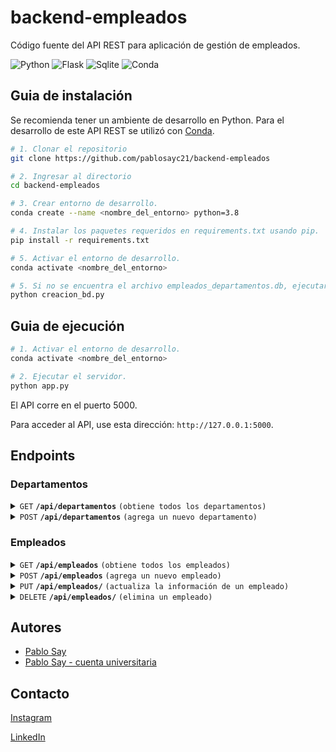 # backend-empleados
Código fuente del API REST para aplicación de gestión de empleados.

![Python]
![Flask]
![Sqlite]
![Conda]

## Guia de instalación

Se recomienda tener un ambiente de desarrollo en Python. Para el desarrollo de este API REST se utilizó con [Conda](https://docs.conda.io/projects/conda/en/latest/user-guide/install/index.html). 

```bash
# 1. Clonar el repositorio
git clone https://github.com/pablosayc21/backend-empleados

# 2. Ingresar al directorio
cd backend-empleados

# 3. Crear entorno de desarrollo.
conda create --name <nombre_del_entorno> python=3.8 

# 4. Instalar los paquetes requeridos en requirements.txt usando pip.
pip install -r requirements.txt

# 5. Activar el entorno de desarrollo.
conda activate <nombre_del_entorno>

# 5. Si no se encuentra el archivo empleados_departamentos.db, ejecutar el siguiente comando para crear un nuevo archivo. Si se extravía el archivo, puede correr este mismo comando.
python creacion_bd.py
```

## Guia de ejecución 


```bash
# 1. Activar el entorno de desarrollo.
conda activate <nombre_del_entorno>

# 2. Ejecutar el servidor.
python app.py
```
El API corre en el puerto 5000.

Para acceder al API, use esta dirección: `http://127.0.0.1:5000`.

## Endpoints

### Departamentos

<details>
  <summary><code>GET</code> <code><b>/api/departamentos</b></code> <code>(obtiene todos los departamentos)</code></summary>

##### Parameters

> None

##### Responses

> | http code     | content-type                      | response                                                            |
> |---------------|-----------------------------------|---------------------------------------------------------------------|
> | `200`         | `application/json`                | Lista de departamentos en formato JSON                              |
> | `400`         | `application/json`                | `{"message": "Error interno del servidor: <detalle del error>"}`     |

##### Example cURL

> ```bash
>  curl -X GET http://localhost:5000/api/departamentos
> ```

</details>

<details>
  <summary><code>POST</code> <code><b>/api/departamentos</b></code> <code>(agrega un nuevo departamento)</code></summary>

##### Parameters

> | name          |  type      | data type      | description                                    |
> |---------------|------------|----------------|------------------------------------------------|
> | `nombre`      |  required  | string         | El nombre del nuevo departamento               |

##### Responses

> | http code     | content-type                      | response                                                            |
> |---------------|-----------------------------------|---------------------------------------------------------------------|
> | `201`         | `application/json`                | `{"message": "Departamento agregado"}`                              |
> | `400`         | `application/json`                | `{"message": "El contenido del request no es JSON"}`                |
> | `400`         | `application/json`                | `{"message": "Todos los campos son obligatorios: nombre de departamento"}` |
> | `400`         | `application/json`                | `{"message": "Error interno del servidor: <detalle del error>"}`     |

##### Example cURL

> ```bash
>  curl -X POST -H "Content-Type: application/json" -d '{"nombre": "Finanzas"}' http://localhost:5000/api/departamentos
> ```

</details>

### Empleados

<details>
  <summary><code>GET</code> <code><b>/api/empleados</b></code> <code>(obtiene todos los empleados)</code></summary>

##### Parameters

> None

##### Responses

> | http code     | content-type                      | response                                                            |
> |---------------|-----------------------------------|---------------------------------------------------------------------|
> | `200`         | `application/json`                | Lista de empleados en formato JSON                                  |
> | `400`         | `application/json`                | `{"message": "Error interno del servidor: <detalle del error>"}`     |

##### Example cURL

> ```bash
>  curl -X GET http://localhost:5000/api/empleados
> ```

</details>

<details>
  <summary><code>POST</code> <code><b>/api/empleados</b></code> <code>(agrega un nuevo empleado)</code></summary>

##### Parameters

> | name                  |  type      | data type      | description                                    |
> |-----------------------|------------|----------------|------------------------------------------------|
> | `nombre`              |  required  | string         | El nombre del empleado                         |
> | `apellido`            |  required  | string         | El apellido del empleado                       |
> | `departamento_id`     |  required  | int            | El ID del departamento al que pertenece el empleado |
> | `fecha_contratacion`  |  required  | string         | La fecha de contratación del empleado (yyyy-mm-dd) |
> | `cargo`               |  required  | string         | El cargo del empleado                          |

##### Responses

> | http code     | content-type                      | response                                                            |
> |---------------|-----------------------------------|---------------------------------------------------------------------|
> | `201`         | `application/json`                | `{"message": "Empleado agregado"}`                                  |
> | `400`         | `application/json`                | `{"message": "El contenido del request no es JSON"}`                |
> | `400`         | `application/json`                | `{"message": "Todos los campos son obligatorios: nombre, apellido, departamento_id, fecha_contratacion, cargo"}` |
> | `404`         | `application/json`                | `{"message": "El departamento_id especificado no existe."}`          |
> | `400`         | `application/json`                | `{"message": "Error interno del servidor: <detalle del error>"}`     |

##### Example cURL

> ```bash
>  curl -X POST -H "Content-Type: application/json" -d '{"nombre": "Juan", "apellido": "Pérez", "departamento_id": 1, "fecha_contratacion": "2023-09-25", "cargo": "Analista"}' http://localhost:5000/api/empleados
> ```

</details>

<details>
  <summary><code>PUT</code> <code><b>/api/empleados/<id></b></code> <code>(actualiza la información de un empleado)</code></summary>

##### Parameters

> | name                  |  type      | data type      | description                                    |
> |-----------------------|------------|----------------|------------------------------------------------|
> | `id`                  |  required  | int            | El ID del empleado a actualizar                |
> | `nombre`              |  required  | string         | El nuevo nombre del empleado                   |
> | `apellido`            |  required  | string         | El nuevo apellido del empleado                 |
> | `departamento_id`     |  required  | int            | El nuevo ID del departamento                   |
> | `fecha_contratacion`  |  required  | string         | La nueva fecha de contratación del empleado    |
> | `cargo`               |  required  | string         | El nuevo cargo del empleado                    |

##### Responses

> | http code     | content-type                      | response                                                            |
> |---------------|-----------------------------------|---------------------------------------------------------------------|
> | `200`         | `application/json`                | `{"message": "Empleado actualizado"}`                               |
> | `400`         | `application/json`                | `{"message": "El contenido del request no es JSON"}`                |
> | `400`         | `application/json`                | `{"message": "Todos los campos son obligatorios: nombre, apellido, departamento_id, fecha_contratacion, cargo"}` |
> | `404`         | `application/json`                | `{"message": "Empleado no encontrado."}`                            |
> | `404`         | `application/json`                | `{"message": "El departamento_id especificado no existe."}`          |
> | `400`         | `application/json`                | `{"message": "Error interno del servidor: <detalle del error>"}`     |

##### Example cURL

> ```bash
>  curl -X PUT -H "Content-Type: application/json" -d '{"nombre": "Juan", "apellido": "Pérez", "departamento_id": 2, "fecha_contratacion": "2023-09-25", "cargo": "Gerente"}' http://localhost:5000/api/empleados/1
> ```

</details>

<details>
  <summary><code>DELETE</code> <code><b>/api/empleados/<id></b></code> <code>(elimina un empleado)</code></summary>

##### Parameters

> | name   |  type      | data type      | description                                          |
> |--------|------------|----------------|------------------------------------------------------|
> | `id`   |  required  | int            | El ID del empleado a eliminar                        |

##### Responses

> | http code     | content-type                      | response                                                            |
> |---------------|-----------------------------------|---------------------------------------------------------------------|
> | `200`         | `application/json`                | `{"message": "Empleado eliminado."}`                                |
> | `404`         | `application/json`                | `{"message": "Empleado no encontrado."}`                            |
> | `400`         | `application/json`                | `{"message": "Error interno del servidor: <detalle del error>"}`     |

##### Example cURL

> ```bash
>  curl -X DELETE http://localhost:5000/api/empleados/1
> ```

</details>

## Autores
* [Pablo Say](https://github.com/pablosayc21)
* [Pablo Say - cuenta universitaria](https://github.com/pablosay)

## Contacto

[Instagram](https://www.instagram.com/pablosc_21/) 

[LinkedIn](https://www.linkedin.com/in/PabloSay21/)


[Python]:https://img.shields.io/badge/Python-gray?logo=python
[Flask]:https://img.shields.io/badge/flask-gray?logo=flask
[Sqlite]:https://img.shields.io/badge/sqlite-gray?logo=sqlite
[Conda]:https://img.shields.io/badge/anaconda-gray?logo=anaconda

